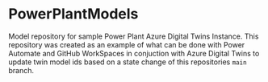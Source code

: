# PowerPlantModels
Model repository for sample Power Plant Azure Digital Twins Instance. This repository was created as an example of what can be done with Power Automate and GitHub WorkSpaces in conjuction with Azure Digital Twins to update twin model ids based on a state change of this repositories `main` branch.


